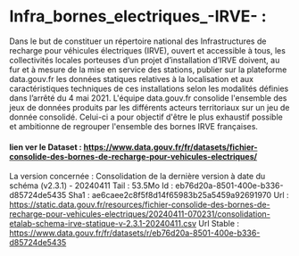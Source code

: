 # Infra_bornes_electriques_-IRVE- :

Dans le but de constituer un répertoire national des Infrastructures de recharge pour véhicules électriques (IRVE),
ouvert et accessible à tous, les collectivités locales porteuses d’un projet d’installation d’IRVE doivent, au fur et à mesure
de la mise en service des stations, publier sur la plateforme data.gouv.fr les données statiques relatives à la localisation
et aux caractéristiques techniques de ces installations selon les modalités définies dans l’arrêté du 4 mai 2021.
L'équipe data.gouv.fr consolide l'ensemble des jeux de données produits par les différents acteurs territoriaux sur un jeu de donnée consolidé. Celui-ci a pour objectif d'être le plus exhaustif possible et ambitionne de regrouper l'ensemble des bornes IRVE françaises.

#### lien ver le Dataset : https://www.data.gouv.fr/fr/datasets/fichier-consolide-des-bornes-de-recharge-pour-vehicules-electriques/
La version concernée : Consolidation de la dernière version à date du schéma (v2.3.1) - 20240411
Tail : 53.5Mo
Id : eb76d20a-8501-400e-b336-d85724de5435
Sha1 : ae6caee2c8f5f8d14f65983b25a5459a92691970
Url : https://static.data.gouv.fr/resources/fichier-consolide-des-bornes-de-recharge-pour-vehicules-electriques/20240411-070231/consolidation-etalab-schema-irve-statique-v-2.3.1-20240411.csv
Url Stable : https://www.data.gouv.fr/fr/datasets/r/eb76d20a-8501-400e-b336-d85724de5435
